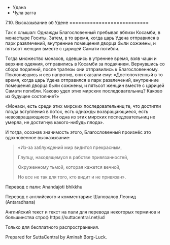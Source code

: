









* Удана
* Чула вагга


7\.10\. Высказывание об Удене
\=\=\=\=\=\=\=\=\=\=\=\=\=\=\=\=\=\=\=\=\=\=\=\=\=\=\=



Так я слышал: Однажды Благословенный пребывал вблизи Косамби, в монастыре Госиты\. Затем, в то время, когда царь Удена отправился в парк развлечений, внутренние помещения дворца были сожжены, и пятьсот женщин вместе с царицей Самати погибли\.


Тогда множество монахов, одевшись в утреннее время, взяв чаши и верхние одеяния, отправились в Косамби за подаянием\. Вернувшись со сбора подаяний, после трапезы они отправились к Благословенному\. Поклонившись и сев напротив, они сказали ему: «Достопочтенный в то время, когда царь Удена отправился в парк развлечений, внутренние помещения дворца были сожжены, и пятьсот женщин вместе с царицей Самати погибли\. Каково удел этих мирских последовательниц? Каково из будущее состояние?»


«Монахи, есть среди этих мирских последовательниц те, что достигли плода вступления в поток, есть однажды возвращающиеся, есть невозвращающиеся\. Ни одна из этих мирских последовательниц не умерла, не достигнув какого\-нибудь плода»\.


И тогда, осознав значимость этого, Благословенный произнёс это вдохновенное высказывание:



> «Из\-за заблуждений мир видится прекрасным,  
> 
> Глупцу, находящемуся в рабстве привязанностей,  
> 
> Окруженному тьмой, которая кажется вечной,  
> 
> Но все не так для того, кто видит и не привязан»\.



Перевод с пали: Anandajoti bhikkhu


Перевод с английского и комментарии: Шаповалов Леонид \(Antaradhana\)


Английский текст и текст на пали для перевода некоторых терминов и большинства строф https://suttacentral\.net/ud


  

Только для бесплатного распространения\.


  

Prepared for SuttaCentral by Aminah Borg\-Luck\.






